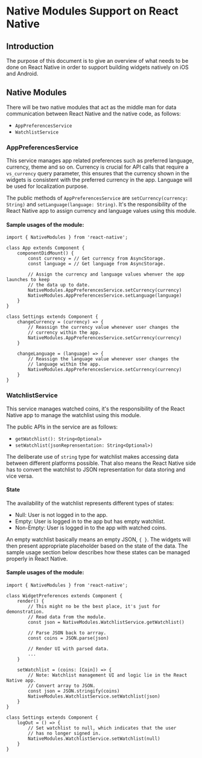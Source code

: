 # Native Modules Support on React Native

## Introduction
The purpose of this document is to give an overview of what needs to be done on React Native in order to support building widgets natively on iOS and Android.

## Native Modules

There will be two native modules that act as the middle man for data communication between React Native and the native code, as follows:
* `AppPreferencesService`
* `WatchlistService`

### AppPreferencesService
This service manages app related preferences such as preferred language, currency, theme and so on. Currency is crucial for API calls that require a `vs_currency` query parameter, this ensures that the currency shown in the widgets is consistent with the preferred currency in the app. Language will be used for localization purpose.

The public methods of `AppPreferencesService` are `setCurrency(currency: String)` and `setLanguage(language: String)`. It's the responsibility of the React Native app to assign currency and language values using this module. 

#### Sample usages of the module:

```
import { NativeModules } from 'react-native';

class App extends Component {
    componentDidMount() {
        const currency = // Get currency from AsyncStorage.
        const language = // Get language from AsyncStorage.
        
        // Assign the currency and language values whenver the app launches to keep
        // the data up to date.
		NativeModules.AppPreferencesService.setCurrency(currency)
        NativeModules.AppPreferencesService.setLanguage(language)
	}
}

class Settings extends Component {
    changeCurrency = (currency) => {
        // Reassign the currency value whenever user changes the 
        // currency within the app.
        NativeModules.AppPreferencesService.setCurrency(currency)
    }
    
    changeLanguage = (language) => {
        // Reassign the language value whenever user changes the 
        // language within the app.
        NativeModules.AppPreferencesService.setCurrency(currency)
    }
}
```

### WatchlistService
This service manages watched coins, it's the responsibility of the React Native app to manage the watchlist using this module.

The public APIs in the service are as  follows:
- `getWatchlist(): String<Optional>`
- `setWatchlist(jsonReprensentation: String<Optional>)`

The deliberate use of `string` type for watchlist makes accessing data between different platforms possible. That also means the React Native side has to convert the watchlist to JSON representation for data storing and vice versa.

#### State
The availability of the watchlist represents different types of states:
- Null: User is not logged in to the app.
- Empty: User is logged in to the app but has empty watchlist.
- Non-Empty: User is logged in to the app with watched coins.

An empty watchlist basically means an empty JSON, `{ }`. The widgets will then present appropriate placeholder based on the state of the data.  The sample usage section below describes how these states can be managed properly in React Native.


#### Sample usages of the module:

```
import { NativeModules } from 'react-native';

class WidgetPreferences extends Component {
    render() {
        // This might no be the best place, it's just for demonstration.
        // Read data from the module.
        const json = NativeModules.WatchlistService.getWatchlist()
        
        // Parse JSON back to arrray.
        const coins = JSON.parse(json)

        // Render UI with parsed data.
        ...
    }

    setWatchlist = (coins: [Coin]) => {
        // Note: Watchlist management UI and logic lie in the React Native app.
        // Convert array to JSON.
        const json = JSON.stringify(coins)
        NativeModules.WatchlistService.setWatchlist(json)
    }
}

class Settings extends Component {
    logOut = () => {
        // Set watchlist to null, which indicates that the user
        // has no longer signed in.
        NativeModules.WatchlistService.setWatchlist(null)
    }
}
```

